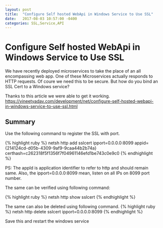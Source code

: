 ```yaml
---
layout: post
title:  "Configure Self hosted WebApi in Windows Service to Use SSL"
date:   2017-08-03 10:57:00 -0400
categories: SSL,Service,API
---
```

# Configure Self hosted WebApi in Windows Service to Use SSL #

We have recently deployed microservices to take the place of an all encompassing web app.  One of these Microservices actually responds to HTTP requests.  Of coure we need this to be secure.  But how do you bind an SSL Cert to a Windows service?

Thanks to this article we were able to get it working.  https://vineetyadav.com/development/net/configure-self-hosted-webapi-in-windows-service-to-use-ssl.html

## Summary ##

Use the following command to register the SSL with port.

{% highlight ruby %} 
netsh http add sslcert ipport=0.0.0.0:8099 appid={214124cd-d05b-4309-9af9-9caa44b2b74a} certhash=‎c262318f5f1356f7f04961146efd1be743c0e9c0
{% endhighlight %}

PS: The appId is application identifier to refer to http and should remain same. Also, the ipport=0.0.0.0:8099 mean, listen on all IPs on 8099 port number.

The same can be verified using following command:

{% highlight ruby %} 
netsh http show sslcert
{% endhighlight %}

The same can also be deleted using following command.
{% highlight ruby %} 
netsh http delete sslcert ipport=0.0.0.0:8099
{% endhighlight %}

Save this and restart the windows service
